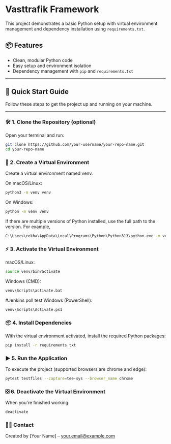 # Vasttrafik Framework

This project demonstrates a basic Python setup with virtual environment management and dependency installation using `requirements.txt`.

## 📦 Features

- Clean, modular Python code
- Easy setup and environment isolation
- Dependency management with `pip` and `requirements.txt`

---

## 🚀 Quick Start Guide

Follow these steps to get the project up and running on your machine.

---

### 🛠 1. Clone the Repository (optional)

Open your terminal and run:

```bash
git clone https://github.com/your-username/your-repo-name.git
cd your-repo-name
```

### 🐍 2. Create a Virtual Environment

Create a virtual environment named venv.

On macOS/Linux:
```bash
python3 -m venv venv
```

On Windows:
```bash
python -m venv venv
```

If there are multiple versions of Python installed, use the full path to the version. For example,
```bash
C:\Users\rekha\AppData\Local\Programs\Python\Python313\python.exe -m venv venv
```

### ⚡️ 3. Activate the Virtual Environment

macOS/Linux:
```bash
source venv/bin/activate
```

Windows (CMD):
```bash
venv\Scripts\activate.bat
```

#Jenkins poll test
Windows (PowerShell): 
```bash
venv\Scripts\Activate.ps1
```

### 📦 4. Install Dependencies
With the virtual environment activated, install the required Python packages:
```bash
pip install -r requirements.txt
```
### ▶️ 5. Run the Application

To execute the project (supported browsers are chrome and edge):
```bash
pytest testfiles --capture=tee-sys --browser_name chrome
```
### ❎ 6. Deactivate the Virtual Environment
When you're finished working:
```bash
deactivate
```

### 🙋‍♂️ Contact
Created by [Your Name] – your.email@example.com
